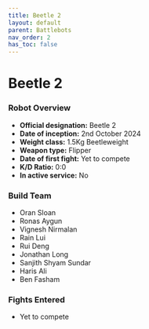 ```yaml
---
title: Beetle 2
layout: default
parent: Battlebots
nav_order: 2
has_toc: false
---
```


# Beetle 2

### Robot Overview
- **Official designation:** Beetle 2
- **Date of inception:** 2nd October 2024
- **Weight class:** 1.5Kg Beetleweight
- **Weapon type:** Flipper
- **Date of first fight:** Yet to compete
- **K/D Ratio:** 0:0
- **In active service:** No

### Build Team
- Oran Sloan
- Ronas Aygun
- Vignesh Nirmalan
- Rain Lui
- Rui Deng
- Jonathan Long
- Sanjith Shyam Sundar
- Haris Ali
- Ben Fasham

### Fights Entered
- Yet to compete

